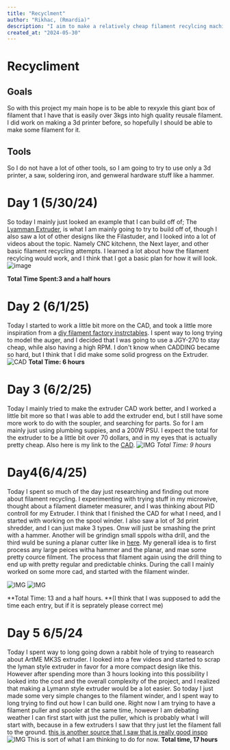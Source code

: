 ```yaml
---
title: "Recyclment"
author: "Rikhac, (Rmardia)"
description: "I aim to make a relatively cheap filament recylcing machine!"
created_at: "2024-05-30"
---
```


# Recycliment
## Goals
So with this project my main hope is to be able to rexyxle this giant box of filament that I have that is easily over 3kgs into high quality reusale filament. I did work on making a 3d printer before, so hopefully I should be able to make some filament for it.
## Tools
So I do not have a lot of other tools, so I am going to try to use only a 3d printer, a saw, soldering iron, and genweral hardware stuff like a hammer.
# Day 1 (5/30/24)
So today I mainly just looked an example that I can build off of; The [Lyamman Extruder](https://www.thingiverse.com/thing:1199870/files/), is what I am mainly going to try to build off of, though I also saw a lot of other designs like the Filastuder, and I looked into a lot of videos about the topic. Namely CNC kitchenn, the Next layer, and other basic filament recycling attempts.
I learned a lot about how the filament recylcing would work, and I think that I got a basic plan for how it will look.
![image](https://hc-cdn.hel1.your-objectstorage.com/s/v3/73d5f8da2bde089e3e5e7b69f9cb4475c97dcd6f_image.png)

**Total Time Spent:3 and a half hours**
# Day 2 (6/1/25)
Today I started to work a little bit more on the CAD, and took a little more inspiration from a [diy filament factory instrctables](https://www.instructables.com/Build-your-own-3d-printing-filament-factory-Filame/). I spent way to long trying to model the auger, and I decided that I was going to use a JGY-270 to stay cheap, while also having a high RPM. I don't know when CADDING became so hard, but I think that I did make some solid progress on the Extruder. 
![CAD](https://hc-cdn.hel1.your-objectstorage.com/s/v3/f26e4f7345b8da02a7e1f0e71dd0387fee684588_image.png)
**Total Time: 6 hours**

# Day 3 (6/2/25)
Today I mainly tried to make the extruder CAD work better, and I worked a little bit more so that I was able to add the extruder end, but I still have some more work to do with the soupler, and searching for parts. So for I am mainly  just using plumbing suppies, and a 200W PSU. I expect the total for the extruder to be a little bit over 70 dollars, and in my eyes that is actually pretty cheap. Also here is my link to the [CAD](https://cad.onshape.com/documents/f48d7279894860b6ba842288/w/ddca002676b835894c3001ed/e/6bdb128f4344ef60cc602ccf?renderMode=0&uiState=6840ed080e4e6f650fb91c5b).
![IMG](https://hc-cdn.hel1.your-objectstorage.com/s/v3/f083bebd0a8e9b9923e05fc944f3a6341b9edbbb_image.png)
*Total Time: 9 hours*


# Day4(6/4/25)
Today I spent so much of the day just researching and finding out more about filament recycling. I experimenting with trying stuff in my microwive, thought about a filament diameter measurer, and I was thinking about PID controll for my Extruder. I think that I finished the CAD for what I need, and I started with working on the spool winder. I also saw a lot of 3d print shredder, and I can just make 3 types. Onw will just be smashing the print with a hammer. Another will be grindign small sppols witha  drill, and the third wuld be suning a planar cutter like in [here](https://www.instructables.com/Low-Cost-Plastic-Shredder/). My generall idea is to first process any large peices witha hammer and the planar, and mae some pretty cource filment. The process that filament again using the drill thing to end up with pretty regular and predictable chinks. During the call I mainly worked on some more cad, and started with the filament winder.

![IMG](https://hc-cdn.hel1.your-objectstorage.com/s/v3/08a4edb5071048328edb3207c1214a34ed01cb76_image.png)
![IMG](https://hc-cdn.hel1.your-objectstorage.com/s/v3/54e3b98939134a60f008aa88ae527966efe2c660_image.png)

**Total Time: 13 and a half hours. **(I think that I was supposed to add the time each entry, but if it is seprately please correct me)

# Day 5 6/5/24
Today I spent way to long going down a rabbit hole of trying to reasearch about ArtME MK3S extruder. I looked into a few videos and started to scrap the lyman style extruder in favor for a more compact design like this. However after spending more than 3 hours looking into this possibility I looked into the cost and the overall complexity of the project, and I realized that making a Lymann style extruder would be a lot easier. So today I just made some very simple changes to the filament winder, and I spent way to long trying to find out how I can build one. Right now I am trying to have a filament puller and spooler at the same time, however I am debating weather I can first start with just the puller, which is probably what I will start with, because in a few extruders I saw that thry just let the filament fall to the ground. [this is another source that I saw that is really good inspo](https://reprap.org/forum/read.php?70,205005,page=1)
![IMG](https://hc-cdn.hel1.your-objectstorage.com/s/v3/a0d437fb07a7dfbb39b660927c11f4fa1e2a92be_dsc00933.jpg) This is sort of what I am thinking to do for now.
**Total time, 17 hours**
